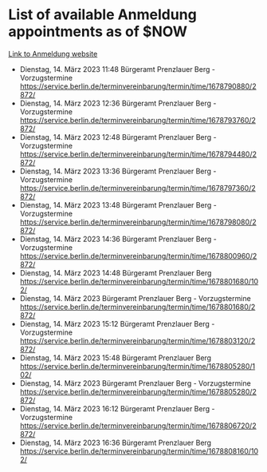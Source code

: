 # List of available Anmeldung appointments as of $NOW
[Link to Anmeldung website](https://service.berlin.de/terminvereinbarung/termin/tag.php?termin=1&anliegen[]=120686&dienstleisterlist=122210,122217,327316,122219,327312,122227,327314,122231,327346,122243,327348,122254,122252,329742,122260,329745,122262,329748,122271,327278,122273,327274,122277,327276,330436,122280,327294,122282,327290,122284,327292,122291,327270,122285,327266,122286,327264,122296,327268,150230,329760,122297,327286,122294,327284,122312,329763,122314,329775,122304,327330,122311,327334,122309,327332,317869,122281,327352,122279,329772,122283,122276,327324,122274,327326,122267,329766,122246,327318,122251,327320,122257,327322,122208,327298,122226,327300&herkunft=http%3A%2F%2Fservice.berlin.de%2Fdienstleistung%2F120686%2F)
- Dienstag, 14. März 2023 11:48 Bürgeramt Prenzlauer Berg - Vorzugstermine https://service.berlin.de/terminvereinbarung/termin/time/1678790880/2872/
- Dienstag, 14. März 2023 12:36 Bürgeramt Prenzlauer Berg - Vorzugstermine https://service.berlin.de/terminvereinbarung/termin/time/1678793760/2872/
- Dienstag, 14. März 2023 12:48 Bürgeramt Prenzlauer Berg - Vorzugstermine https://service.berlin.de/terminvereinbarung/termin/time/1678794480/2872/
- Dienstag, 14. März 2023 13:36 Bürgeramt Prenzlauer Berg - Vorzugstermine https://service.berlin.de/terminvereinbarung/termin/time/1678797360/2872/
- Dienstag, 14. März 2023 13:48 Bürgeramt Prenzlauer Berg - Vorzugstermine https://service.berlin.de/terminvereinbarung/termin/time/1678798080/2872/
- Dienstag, 14. März 2023 14:36 Bürgeramt Prenzlauer Berg - Vorzugstermine https://service.berlin.de/terminvereinbarung/termin/time/1678800960/2872/
- Dienstag, 14. März 2023 14:48 Bürgeramt Prenzlauer Berg https://service.berlin.de/terminvereinbarung/termin/time/1678801680/102/
- Dienstag, 14. März 2023  Bürgeramt Prenzlauer Berg - Vorzugstermine https://service.berlin.de/terminvereinbarung/termin/time/1678801680/2872/
- Dienstag, 14. März 2023 15:12 Bürgeramt Prenzlauer Berg - Vorzugstermine https://service.berlin.de/terminvereinbarung/termin/time/1678803120/2872/
- Dienstag, 14. März 2023 15:48 Bürgeramt Prenzlauer Berg https://service.berlin.de/terminvereinbarung/termin/time/1678805280/102/
- Dienstag, 14. März 2023  Bürgeramt Prenzlauer Berg - Vorzugstermine https://service.berlin.de/terminvereinbarung/termin/time/1678805280/2872/
- Dienstag, 14. März 2023 16:12 Bürgeramt Prenzlauer Berg - Vorzugstermine https://service.berlin.de/terminvereinbarung/termin/time/1678806720/2872/
- Dienstag, 14. März 2023 16:36 Bürgeramt Prenzlauer Berg https://service.berlin.de/terminvereinbarung/termin/time/1678808160/102/
